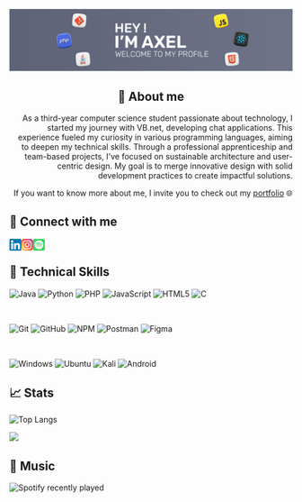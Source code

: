 <p align="center">
  <a href="images/bannerGitHub.png" target="_blank" rel="noreferrer"><img src="images/bannerGitHub.png" alt="my banner"></a>
</p>

<h2 align="center">
👤 About me
</h2>

<div style="text-align: right">
As a third-year computer science student passionate about technology, I started my journey with VB.net, developing chat applications. This experience fueled my curiosity in various programming languages, aiming to deepen my technical skills. Through a professional apprenticeship and team-based projects, I've focused on sustainable architecture and user-centric design. My goal is to merge innovative design with solid development practices to create impactful solutions.

If you want to know more about me, I invite you to check out my <a href='https://axelfrache.github.io/'>portfolio</a> 🌐
</div>

## 🤝 Connect with me

<a href="https://www.linkedin.com/in/axel-frache"><img align="left" src="images/linkedin.png" alt="axel-frache | LinkedIn" width="21px"/></a>
<a href="https://instagram.com/axelfrch"><img align="left" src="images/instagram.png" alt="axelfrch | Instagram" width="21px"/></a>
<a href="https://open.spotify.com/user/21gkotrpjlxzbrv3k37z2y3ni?si=578bafbe296a40ed"><img align="left" src="images/spotify.png" alt="Axel Frache | Spotify" width="21px"/></a>
</br>


## 💼 Technical Skills

![Java](https://img.shields.io/badge/java-%23ED8B00.svg?style=for-the-badge&logo=openjdk&logoColor=white)
![Python](https://img.shields.io/badge/python-3670A0?style=for-the-badge&logo=python&logoColor=ffdd54)
![PHP](https://img.shields.io/badge/php-%23777BB4.svg?style=for-the-badge&logo=php&logoColor=white)
![JavaScript](https://img.shields.io/badge/javascript-%23323330.svg?style=for-the-badge&logo=javascript&logoColor=%23F7DF1E)
![HTML5](https://img.shields.io/badge/html5-%23E34F26.svg?style=for-the-badge&logo=html5&logoColor=white)
![C](https://img.shields.io/badge/c-%2300599C.svg?style=for-the-badge&logo=c&logoColor=white)

<br>

![Git](https://img.shields.io/badge/git-%23F05033.svg?style=for-the-badge&logo=git&logoColor=white)
![GitHub](https://img.shields.io/badge/github-%23121011.svg?style=for-the-badge&logo=github&logoColor=white)
![NPM](https://img.shields.io/badge/NPM-%23000000.svg?style=for-the-badge&logo=npm&logoColor=white)
![Postman](https://img.shields.io/badge/Postman-FF6C37?style=for-the-badge&logo=postman&logoColor=white)
![Figma](https://img.shields.io/badge/figma-%23F24E1E.svg?style=for-the-badge&logo=figma&logoColor=white)

<br>

![Windows](https://img.shields.io/badge/Windows-0078D6?style=for-the-badge&logo=windows&logoColor=white)
![Ubuntu](https://img.shields.io/badge/Ubuntu-E95420?style=for-the-badge&logo=ubuntu&logoColor=white)
![Kali](https://img.shields.io/badge/Kali-268BEE?style=for-the-badge&logo=kalilinux&logoColor=white)
![Android](https://img.shields.io/badge/Android-3DDC84?style=for-the-badge&logo=android&logoColor=white)

## 📈 Stats

![Top Langs](https://github-readme-stats.vercel.app/api/top-langs/?username=axelfrache&layout=compact&theme=cobalt)

![](https://komarev.com/ghpvc/?username=your-github-axelfrache&color=blue)

## 🎵 Music

![Spotify recently played](https://spotify-recently-played-readme.vercel.app/api?user=21gkotrpjlxzbrv3k37z2y3ni&count=1)
